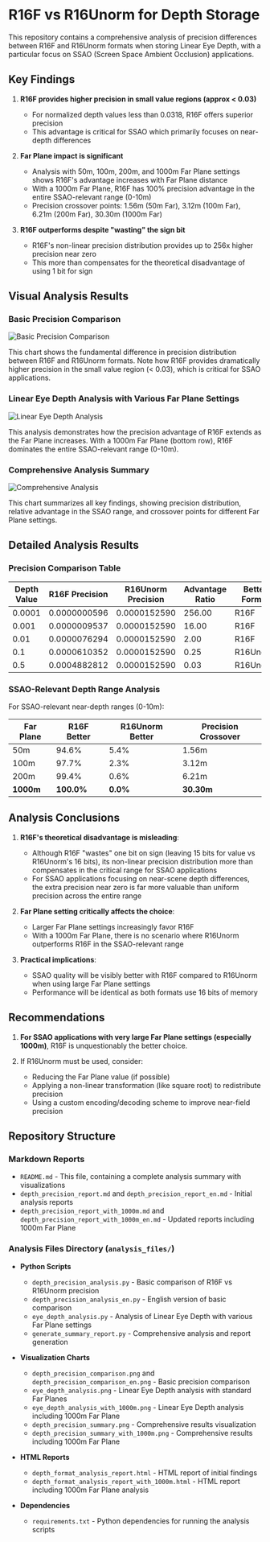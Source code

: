 # R16F vs R16Unorm for Depth Storage

This repository contains a comprehensive analysis of precision differences between R16F and R16Unorm formats when storing Linear Eye Depth, with a particular focus on SSAO (Screen Space Ambient Occlusion) applications.

## Key Findings

1. **R16F provides higher precision in small value regions (approx < 0.03)**
   - For normalized depth values less than 0.0318, R16F offers superior precision
   - This advantage is critical for SSAO which primarily focuses on near-depth differences

2. **Far Plane impact is significant**
   - Analysis with 50m, 100m, 200m, and 1000m Far Plane settings shows R16F's advantage increases with Far Plane distance
   - With a 1000m Far Plane, R16F has 100% precision advantage in the entire SSAO-relevant range (0-10m)
   - Precision crossover points: 1.56m (50m Far), 3.12m (100m Far), 6.21m (200m Far), 30.30m (1000m Far)

3. **R16F outperforms despite "wasting" the sign bit**
   - R16F's non-linear precision distribution provides up to 256x higher precision near zero
   - This more than compensates for the theoretical disadvantage of using 1 bit for sign

## Visual Analysis Results

### Basic Precision Comparison

![Basic Precision Comparison](analysis_files/depth_precision_comparison_en.png)

This chart shows the fundamental difference in precision distribution between R16F and R16Unorm formats. Note how R16F provides dramatically higher precision in the small value region (< 0.03), which is critical for SSAO applications.

### Linear Eye Depth Analysis with Various Far Plane Settings

![Linear Eye Depth Analysis](analysis_files/eye_depth_analysis_with_1000m.png)

This analysis demonstrates how the precision advantage of R16F extends as the Far Plane increases. With a 1000m Far Plane (bottom row), R16F dominates the entire SSAO-relevant range (0-10m).

### Comprehensive Analysis Summary

![Comprehensive Analysis](analysis_files/depth_precision_summary_with_1000m.png)

This chart summarizes all key findings, showing precision distribution, relative advantage in the SSAO range, and crossover points for different Far Plane settings.

## Detailed Analysis Results

### Precision Comparison Table

| Depth Value | R16F Precision  | R16Unorm Precision | Advantage Ratio | Better Format |
|-------------|-----------------|-------------------|-----------------|---------------|
| 0.0001      | 0.0000000596    | 0.0000152590      | 256.00          | R16F          |
| 0.001       | 0.0000009537    | 0.0000152590      | 16.00           | R16F          |
| 0.01        | 0.0000076294    | 0.0000152590      | 2.00            | R16F          |
| 0.1         | 0.0000610352    | 0.0000152590      | 0.25            | R16Unorm      |
| 0.5         | 0.0004882812    | 0.0000152590      | 0.03            | R16Unorm      |

### SSAO-Relevant Depth Range Analysis

For SSAO-relevant near-depth ranges (0-10m):

| Far Plane | R16F Better | R16Unorm Better | Precision Crossover |
|-----------|-------------|-----------------|---------------------|
| 50m       | 94.6%       | 5.4%            | 1.56m               |
| 100m      | 97.7%       | 2.3%            | 3.12m               |
| 200m      | 99.4%       | 0.6%            | 6.21m               |
| **1000m** | **100.0%**  | **0.0%**        | **30.30m**          |

## Analysis Conclusions

1. **R16F's theoretical disadvantage is misleading**:
   - Although R16F "wastes" one bit on sign (leaving 15 bits for value vs R16Unorm's 16 bits), its non-linear precision distribution more than compensates in the critical range for SSAO applications
   - For SSAO applications focusing on near-scene depth differences, the extra precision near zero is far more valuable than uniform precision across the entire range

2. **Far Plane setting critically affects the choice**:
   - Larger Far Plane settings increasingly favor R16F
   - With a 1000m Far Plane, there is no scenario where R16Unorm outperforms R16F in the SSAO-relevant range

3. **Practical implications**:
   - SSAO quality will be visibly better with R16F compared to R16Unorm when using large Far Plane settings
   - Performance will be identical as both formats use 16 bits of memory

## Recommendations

1. **For SSAO applications with very large Far Plane settings (especially 1000m)**, R16F is unquestionably the better choice.

2. If R16Unorm must be used, consider:
   - Reducing the Far Plane value (if possible)
   - Applying a non-linear transformation (like square root) to redistribute precision
   - Using a custom encoding/decoding scheme to improve near-field precision

## Repository Structure

### Markdown Reports
- `README.md` - This file, containing a complete analysis summary with visualizations
- `depth_precision_report.md` and `depth_precision_report_en.md` - Initial analysis reports
- `depth_precision_report_with_1000m.md` and `depth_precision_report_with_1000m_en.md` - Updated reports including 1000m Far Plane

### Analysis Files Directory (`analysis_files/`)
- **Python Scripts**
  - `depth_precision_analysis.py` - Basic comparison of R16F vs R16Unorm precision
  - `depth_precision_analysis_en.py` - English version of basic comparison
  - `eye_depth_analysis.py` - Analysis of Linear Eye Depth with various Far Plane settings
  - `generate_summary_report.py` - Comprehensive analysis and report generation

- **Visualization Charts**
  - `depth_precision_comparison.png` and `depth_precision_comparison_en.png` - Basic precision comparison
  - `eye_depth_analysis.png` - Linear Eye Depth analysis with standard Far Planes
  - `eye_depth_analysis_with_1000m.png` - Linear Eye Depth analysis including 1000m Far Plane
  - `depth_precision_summary.png` - Comprehensive results visualization
  - `depth_precision_summary_with_1000m.png` - Comprehensive results including 1000m Far Plane

- **HTML Reports**
  - `depth_format_analysis_report.html` - HTML report of initial findings
  - `depth_format_analysis_report_with_1000m.html` - HTML report including 1000m Far Plane analysis

- **Dependencies**
  - `requirements.txt` - Python dependencies for running the analysis scripts 